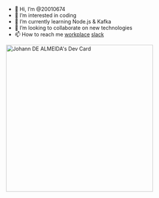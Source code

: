 - 👋 Hi, I’m @20010674
- 👀 I’m interested in coding
- 🌱 I’m currently learning Node.js & Kafka
- 💞️ I’m looking to collaborate on new technologies
- 📫 How to reach me [workplace](https://adeo.workplace.com/chat/t/100041342760723/) [slack](https://adeo-tech-community.slack.com/team/U02HK9QPKHC)

<a href="https://app.daily.dev/Jodeda"><img src="https://api.daily.dev/devcards/c2296c9a7fed4565b93073c6fba3f385.png?r=4wp" width="400" alt="Johann DE ALMEIDA's Dev Card"/></a>

<!---
20010674/20010674 is a ✨ special ✨ repository because its `README.md` (this file) appears on your GitHub profile.
You can click the Preview link to take a look at your changes.
--->
